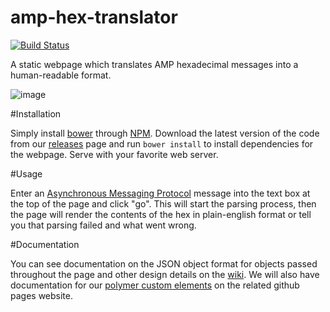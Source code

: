 # amp-hex-translator
[![Build Status](https://travis-ci.org/emanguy/amp-hex-translator.svg?branch=master)](https://travis-ci.org/emanguy/amp-hex-translator)

A static webpage which translates AMP hexadecimal messages into a human-readable format.

![image](https://cloud.githubusercontent.com/assets/6354401/21083274/cac9769c-bfba-11e6-9d86-3659465ebceb.png)

#Installation

Simply install [bower](https://bower.io/) through [NPM](https://nodejs.org). Download the latest version of the code from our [releases](https://github.com/emanguy/amp-hex-translator/releases) page and run `bower install` to install dependencies for the webpage. Serve with your favorite web server.

#Usage

Enter an [Asynchronous Messaging Protocol](https://tools.ietf.org/html/draft-birrane-dtn-amp-03) message into the text box at the top of the page and click "go". This will start the parsing process, then the page will render the contents of the hex in plain-english format or tell you that parsing failed and what went wrong.

#Documentation

You can see documentation on the JSON object format for objects passed throughout the page and other design details on the [wiki](https://github.com/emanguy/amp-hex-translator/wiki). We will also have documentation for our [polymer custom elements](https://www.polymer-project.org/1.0/docs/devguide/feature-overview) on the related github pages website.
